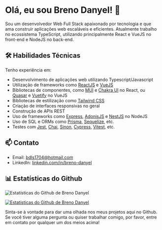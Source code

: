 # Olá, eu sou Breno Danyel! 👋

Sou um desenvolvedor Web Full Stack apaixonado por tecnologia e que ama construir aplicações web escaláveis e eficientes. Atualmente trabalho no ecossistema TypeScript, utilizando principalmente React e VueJS no front-end e NodeJS no back-end. 

## 🛠️ Habilidades Técnicas

Tenho experiência em:

- Desenvolvimento de aplicações web utilizando Typescript/Javascript
- Utilização de frameworks como [ReactJS](https://reactjs.org/) e [VueJS](https://vuejs.org/)
- Bibliotecas de componentes, como [MUI](https://mui.com/) e [Chakra UI](https://chakra-ui.com/) no React, ou [Quasar](https://quasar.dev/) e [Vuetify](https://vuetifyjs.com/en/) no VueJS
- Bibliotecas de estilização como [Tailwind CSS](https://tailwindcss.com/)
- Criação de interfaces responsivas no geral
- Construção de APIs REST
- Uso de frameworks como [Express](https://expressjs.com/), [AdonisJS](https://adonisjs.com/) e [NestJS](https://nestjs.com/) no NodeJS 
- Uso de SQL e ORMs como [Prisma](https://www.prisma.io/), [Sequelize](https://sequelize.org/), etc.
- Testes com [Jest](https://jestjs.io/), [Chai](https://www.chaijs.com/), [Sinon](https://sinonjs.org/), [Cypress](https://www.cypress.io/), [Vitest](https://vitest.netlify.app/), etc.

## 📫 Contato

- Email: [bdls1704@hotmail.com](mailto:bdls1704@hotmail.com)
- LinkedIn: [linkedin.com/in/breno-danyel](https://www.linkedin.com/in/breno-danyel/)

## 📊 Estatísticas do Github

![Estatísticas do Github de Breno Danyel](https://github-readme-stats.vercel.app/api?username=brenodanyel&show_icons=true&theme=transparent&include_all_commits=true&count_private=true)

[![Estatísticas do Github de Breno Danyel](https://github-readme-stats.vercel.app/api/top-langs/?username=brenodanyel&hide_progress=true&theme=transparent)](https://github.com/brenodanyel)

Sinta-se à vontade para dar uma olhada nos meus projetos aqui no Github. Se você tiver alguma pergunta ou quiser trabalhar comigo, por favor, entre em contato por qualquer um dos meios acima!
